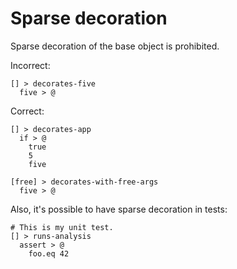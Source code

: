# Sparse decoration

Sparse decoration of the base object is prohibited.

Incorrect:

```eo
[] > decorates-five
  five > @
```

Correct:

```eo
[] > decorates-app
  if > @
    true
    5
    five
```

```eo
[free] > decorates-with-free-args
  five > @
```

Also, it's possible to have sparse decoration in tests:

```eo
# This is my unit test.
[] > runs-analysis
  assert > @
    foo.eq 42
```
